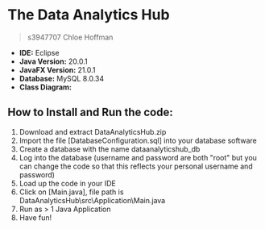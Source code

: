# The Data Analytics Hub
> s3947707 Chloe Hoffman

- **IDE:** Eclipse
- **Java Version:** 20.0.1
- **JavaFX Version:** 21.0.1
- **Database:** MySQL 8.0.34
- **Class Diagram:** 

## How to Install and Run the code:
1. Download and extract DataAnalyticsHub.zip
2. Import the file [DatabaseConfiguration.sql] into your database software
3. Create a database with the name dataanalyticshub_db
4. Log into the database (username and password are both "root" but you can change the code so that this reflects your personal username and password)
5. Load up the code in your IDE
6. Click on [Main.java], file path is DataAnalyticsHub\src\Application\Main.java
7. Run as > 1 Java Application
8. Have fun!
